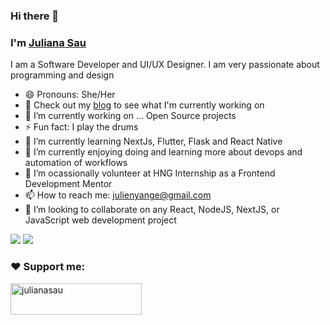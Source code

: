### Hi there 👋
### I'm [Juliana Sau](https://JulianaSau.github.io/)
 
  I am a Software Developer and UI/UX Designer. I am very passionate about programming and design
  - 😄 Pronouns: She/Her
  - 🔭 Check out my [blog](https://juliesau.hashnode.dev/) to see what I'm currently working on
  - 🔭 I’m currently working on ... Open Source projects
  - ⚡ Fun fact: I play the drums
  - 🌱 I’m currently learning NextJs, Flutter, Flask and React Native
  - 🌱 I’m currently enjoying doing and learning more about devops and automation of workflows
  - 🔭 I’m ocassionally volunteer at HNG Internship as a Frontend Development Mentor
  - 📫 How to reach me: julienyange@gmail.com 
  - 👯 I’m looking to collaborate on any React, NodeJS, NextJS, or JavaScript web development project



<img src="https://github-readme-stats.vercel.app/api?username=JulianaSau&&show_icons=true&title_color=ffffff&icon_color=bb2acf&text_color=daf7dc&bg_color=151515" />

<img src="http://github-readme-streak-stats.herokuapp.com?user=JulianaSau&hide_border=true&theme=black-ice&background=3D3D3D&stroke=00E6FE" />

<h3 align="left">❤ Support me:</h3>
<p><a href="https://www.buymeacoffee.com/stotheatotheu"> <img align="left" src="https://cdn.buymeacoffee.com/buttons/v2/default-yellow.png" height="50" width="210" alt="julianasau" /></a></p><br><br>
<!--
<p align="left"> <img src="https://komarev.com/ghpvc/?username=JulianaSau&style=flat-square&color=brightgreen" alt="JulianaSau" /></p>
--!>
  

<!--
**JulianaSau/JulianaSau** is a ✨ _special_ ✨ repository because its `README.md` (this file) appears on your GitHub profile.

Here are some ideas to get you started:

- 🔭 I’m currently working on ...
- 🌱 I’m currently learning ...
- 👯 I’m looking to collaborate on ...
- 🤔 I’m looking for help with ...
- 💬 Ask me about ...
- 📫 How to reach me: ...
- 😄 Pronouns: ...
- ⚡ Fun fact: ...
-->
